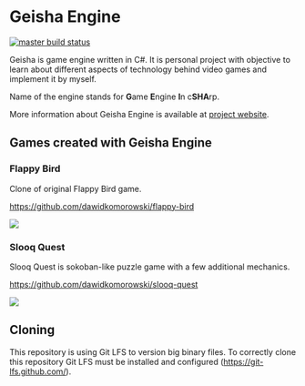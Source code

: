 # Geisha Engine

[![master build status](https://github.com/dawidkomorowski/geisha/workflows/Build/Test/Publish/badge.svg?branch=master)](https://github.com/dawidkomorowski/geisha/actions?query=branch%3Amaster+workflow%3ABuild%2FTest%2FPublish)

Geisha is game engine written in C#. It is personal project with objective to learn about different aspects of technology behind video games and implement it by myself.

Name of the engine stands for **G**ame **E**ngine **I**n c**SHA**rp.

More information about Geisha Engine is available at [project website](https://dawidkomorowski.github.io/geisha/).

## Games created with Geisha Engine

### Flappy Bird
Clone of original Flappy Bird game. 

https://github.com/dawidkomorowski/flappy-bird

![](readme/flappy-bird-screenshot.png)

### Slooq Quest
Slooq Quest is sokoban-like puzzle game with a few additional mechanics.

https://github.com/dawidkomorowski/slooq-quest

![](readme/slooq-quest-screenshot.png)

## Cloning
This repository is using Git LFS to version big binary files. To correctly clone this repository Git LFS must be installed and configured (https://git-lfs.github.com/).